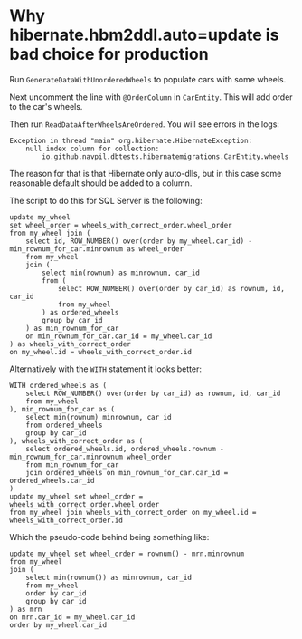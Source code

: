 # Why hibernate.hbm2ddl.auto=update is bad choice for production

Run `GenerateDataWithUnorderedWheels` to populate cars with some wheels.

Next uncomment the line with `@OrderColumn` in `CarEntity`.
This will add order to the car's wheels.

Then run `ReadDataAfterWheelsAreOrdered`.
You will see errors in the logs:
    
    Exception in thread "main" org.hibernate.HibernateException: 
        null index column for collection: 
            io.github.navpil.dbtests.hibernatemigrations.CarEntity.wheels
    
The reason for that is that Hibernate only auto-dlls, but in this case some reasonable default should be added to a column.

The script to do this for SQL Server is the following:

    update my_wheel
    set wheel_order = wheels_with_correct_order.wheel_order
    from my_wheel join (
        select id, ROW_NUMBER() over(order by my_wheel.car_id) - min_rownum_for_car.minrownum as wheel_order
        from my_wheel
        join (
            select min(rownum) as minrownum, car_id
            from (
                select ROW_NUMBER() over(order by car_id) as rownum, id, car_id
                from my_wheel
            ) as ordered_wheels
            group by car_id
        ) as min_rownum_for_car
        on min_rownum_for_car.car_id = my_wheel.car_id
    ) as wheels_with_correct_order
    on my_wheel.id = wheels_with_correct_order.id


Alternatively with the `WITH` statement it looks better:
    
    WITH ordered_wheels as (
        select ROW_NUMBER() over(order by car_id) as rownum, id, car_id
        from my_wheel
    ), min_rownum_for_car as (
        select min(rownum) minrownum, car_id 
        from ordered_wheels
        group by car_id
    ), wheels_with_correct_order as (
        select ordered_wheels.id, ordered_wheels.rownum - min_rownum_for_car.minrownum wheel_order
        from min_rownum_for_car
        join ordered_wheels on min_rownum_for_car.car_id = ordered_wheels.car_id
    )
    update my_wheel set wheel_order = wheels_with_correct_order.wheel_order
    from my_wheel join wheels_with_correct_order on my_wheel.id = wheels_with_correct_order.id
        
Which the pseudo-code behind being something like:

    update my_wheel set wheel_order = rownum() - mrn.minrownum
    from my_wheel
    join (
        select min(rownum()) as minrownum, car_id
        from my_wheel
        order by car_id
        group by car_id
    ) as mrn
    on mrn.car_id = my_wheel.car_id
    order by my_wheel.car_id


 
